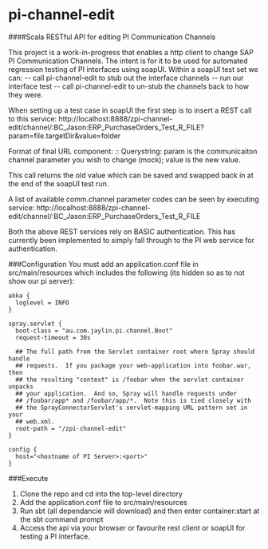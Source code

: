 pi-channel-edit
===============

####Scala RESTful API for editing PI Communication Channels

This project is a work-in-progress that enables a http client to change SAP PI Communication Channels. The intent is for it to be used for automated regression testing of PI interfaces using soapUI.
Within a soapUI test set we can:
-- call pi-channel-edit to stub out the interface channels
-- run our interface test
-- call pi-channel-edit to un-stub the channels back to how they were.

When setting up a test case in soapUI the first step is to insert a REST call to this service:
    http://localhost:8888/zpi-channel-edit/channel/:BC_Jason:ERP_PurchaseOrders_Test_R_FILE?param=file.targetDir&value=folder

Format of final URL component: <Party>:<Component>:<ChannelID>
Querystring: param is the communicaiton channel parameter you wish to change (mock); value is the new value.

This call returns the old value which can be saved and swapped back in at the end of the soapUI test run.

A list of available comm.channel parameter codes can be seen by executing service:
    http://localhost:8888/zpi-channel-edit/channel/:BC_Jason:ERP_PurchaseOrders_Test_R_FILE

Both the above REST services rely on BASIC authentication. This has currently been implemented to simply fall through to the PI web service for authentication.

###Configuration
You must add an application.conf file in src/main/resources which includes the following (its hidden so as to not show our pi server):

    akka {
      loglevel = INFO
    }
    
    spray.servlet {
      boot-class = "au.com.jaylin.pi.channel.Boot"
      request-timeout = 30s
      
      ## The full path from the Servlet container root where Spray should handle
      ## requests.  If you package your web-application into foobar.war, then
      ## the resulting "context" is /foobar when the servlet container unpacks
      ## your application.  And so, Spray will handle requests under
      ## /foobar/app* and /foobar/app/*.  Note this is tied closely with
      ## the SprayConnectorServlet's servlet-mapping URL pattern set in your
      ## web.xml.
      root-path = "/zpi-channel-edit"
    }
    
    config {
      host="<hostname of PI Server>:<port>"
    }

###Execute
1. Clone the repo and cd into the top-level directory
2. Add the application.conf file to src/main/resources
3. Run sbt (all dependancie will download) and then enter container:start at the sbt command prompt
4. Access the api via your browser or favourite rest client or soapUI for testing a PI interface.
